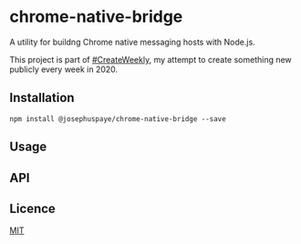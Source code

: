 # chrome-native-bridge

A utility for buildng Chrome native messaging hosts with Node.js.

This project is part of [#CreateWeekly](https://twitter.com/JosephusPaye/status/1214853295023411200), my attempt to create something new publicly every week in 2020.

## Installation

```
npm install @josephuspaye/chrome-native-bridge --save
```

## Usage

## API

## Licence

[MIT](LICENCE)
